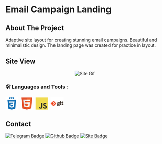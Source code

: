 # Email Campaign Landing

## About The Project
Adaptive site layout for creating stunning email campaigns. Beautiful and minimalistic design. The landing page was created for practice in layout. 

## Site View
<div align="center">
  <img src="https://github.com/sQUARys/email-campaign-landing/blob/main/img/animation.gif" alt="Site Gif"/>
</div>

### :hammer_and_wrench: Languages and Tools :
<div>
  <img src="https://github.com/devicons/devicon/blob/master/icons/css3/css3-plain-wordmark.svg"  title="CSS3" alt="CSS" width="40" height="40"/>&nbsp;
  <img src="https://github.com/devicons/devicon/blob/master/icons/html5/html5-original.svg" title="HTML5" alt="HTML" width="40" height="40"/>&nbsp;
  <img src="https://github.com/devicons/devicon/blob/master/icons/javascript/javascript-original.svg" title="JavaScript" alt="JavaScript" width="40" height="40"/>&nbsp;
  <img src="https://github.com/devicons/devicon/blob/master/icons/git/git-original-wordmark.svg" title="Git" **alt="Git" width="40" height="40"/>
</div>

## Contact
<div id="badges">
  <a href="https://t.me/squary/">
     <img src="https://img.shields.io/badge/Telegram-blue?style=for-the-badge&logo=telegram&logoColor=white" alt="Telegram Badge"/>
  </a>
  <a href="https://github.com/sQUARys/">
     <img src="https://img.shields.io/badge/GitHub-red?style=for-the-badge&logo=github&logoColor=white" alt="Github Badge"/>
  </a>
  <a href="https://squarys.github.io/email-campaign-landing/">
     <img src="https://img.shields.io/badge/Site-yellow?style=for-the-badge&logo=lending&logoColor=white" alt="Site Badge"/>
  </a>
  
</div>
